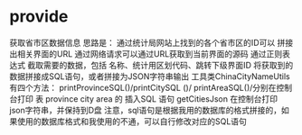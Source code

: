 # provide
获取省市区数据信息
思路是： 通过统计局网站上找到的各个省市区的ID可以 拼接出相关界面的URL 通过网络请求可以通过URL获取到当前界面的源码 通过正则表达式 截取需要的数据，包括 名称、统计用区划代码、跳转下级界面ID 将获取到的数据拼接成SQL语句，或者拼接为JSON字符串输出 工具类ChinaCityNameUtils有四个方法： printProvinceSQL()/printCitySQL ()/ printAreaSQL()/分别在控制台打印 表 province city area 的 插入SQL 语句 getCitiesJson 在控制台打印 json字符串，并保持到D盘 注意，sql语句是根据我用的数据库的格式拼接的，如果使用的数据库格式和我使用的不通，可以自行修改对应的SQL语句
